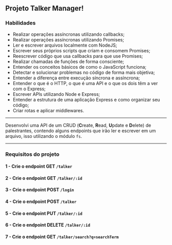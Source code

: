## Projeto Talker Manager!

### Habilidades

- Realizar operações assíncronas utilizando callbacks;
- Realizar operações assíncronas utilizando Promises;
- Ler e escrever arquivos localmente com NodeJS;
- Escrever seus próprios scripts que criam e consomem Promises;
- Reescrever código que usa callbacks para que use Promises;
- Realizar chamadas de funções de forma consciente;
- Entender os conceitos básicos de como o JavaScript funciona;
- Detectar e solucionar problemas no código de forma mais objetiva;
- Entender a diferença entre execução síncrona e assíncrona;
- Entender o que é o HTTP, o que é uma API e o que os dois têm a ver com o Express;
- Escrever APIs utilizando Node e Express;
- Entender a estrutura de uma aplicação Express e como organizar seu código;
- Criar rotas e aplicar middlewares.

---

Desenvolvi uma API de um CRUD (**C**reate, **R**ead, **U**pdate e **D**elete) de palestrantes, contendo alguns endpoints que irão ler e escrever em um arquivo, isso utilizando o módulo `fs`.

---

### Requisitos do projeto

#### 1 - Crie o endpoint GET `/talker`

#### 2 - Crie o endpoint GET `/talker/:id`

#### 3 - Crie o endpoint POST `/login`

#### 4 - Crie o endpoint POST `/talker`

#### 5 - Crie o endpoint PUT `/talker/:id`

#### 6 - Crie o endpoint DELETE `/talker/:id`

#### 7 - Crie o endpoint GET `/talker/search?q=searchTerm`
